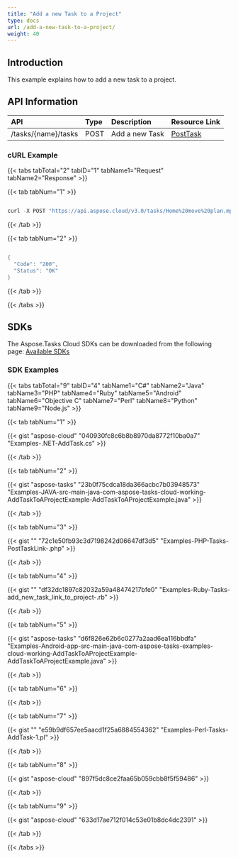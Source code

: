 ```yaml
---
title: "Add a new Task to a Project"
type: docs
url: /add-a-new-task-to-a-project/
weight: 40
---
```


## **Introduction**
This example explains how to add a new task to a project.
## **API Information**

|**API**|**Type**|**Description**|**Resource Link**|
| :- | :- | :- | :- |
|/tasks/{name}/tasks|POST|Add a new Task|[PostTask](https://apireference.aspose.cloud/tasks/#/TasksTask/PostTask)|
### **cURL Example**
{{< tabs tabTotal="2" tabID="1" tabName1="Request" tabName2="Response" >}}

{{< tab tabNum="1" >}}

```java

curl -X POST "https://api.aspose.cloud/v3.0/tasks/Home%20move%20plan.mpp/tasks?mode=0&recalculate=true" -H "accept: application/json" -H "Content-Type: application/json" -d "{ \"Uid\": 10, \"Id\": 2, \"Name\": \"New task Name\", \"Duration\": \"13:01:00\", \"Start\": \"2000-10-10T00:00:00\", \"Finish\": \"2001-10-10T00:00:00\", \"PercentComplete\": 0, \"PercentWorkComplete\": 0, \"IsActive\": true, \"ConstraintType\": \"AsSoonAsPossible\", \"Cost\": 100, \"DurationVariance\": \"33.08:00:00\", \"EarlyFinish\": \"2003-03-18T08:00:00\", \"EarlyStart\": \"2003-01-07T08:00:00\", \"FixedCostAccrual\": \"End\", \"GUID\": \"6c0f1864-17ca-437f-9668-7fd103ddee3e\", \"LateFinish\": \"2003-03-18T08:00:00\", \"LateStart\": \"2003-01-07T08:00:00\", \"IsLevelAssignments\": true, \"CanLevelingSplit\": true, \"IsMarked\": false, \"IsMilestone\": false, \"IsCritical\": true, \"SubprojectName\": null, \"IsSummary\": false, \"SubtasksUids\": [], \"OutlineLevel\": 2, \"IsOverAllocated\": true, \"RegularWork\": \"4.04:00:00\", \"RemainingCost\": 3526.25, \"RemainingDuration\": \"4.04:10:10\", \"RemainingWork\": \"20.20:00:00\", \"IsResumeValid\": false, \"Type\": \"FixedUnits\", \"Wbs\": \"1.1\", \"Priority\": 500, \"Work\": \"10:10:10\", \"WorkVariance\": 30000.0, \"NotesText\": \"Second task note with some formatting!\", \"NotesRTF\": \"{\\\\rtf1\\\\ansi\\\\ansicpg1252\\\\deff0\\\\deflang1033{\\\\fonttbl{\\\\f0\\\\fswiss\\\\fprq2\\\\fcharset0 Arial;}}\\r\\\\\viewkind4\\\\uc1\\\\pard\\\\f0\\\\fs16 Second task note \\\\b with some formatting!\\\\b0\\\\par\\r\}\\r\\\u0000\", \"LevelingDelayFormat\": \"ElapsedDay\", \"Predecessors\": \"\", \"Successors\": \"\", \"IsExpanded\": true, \"EarnedValueMethod\": \"PercentComplete\", \"Baselines\": [], \"ExtendedAttributes\": [{ \"FieldId\": \"188743732\", \"AttributeType\": \"Start\" }, { \"FieldId\": \"188743733\", \"AttributeType\": \"Finish\" }, { \"FieldId\": \"188743735\", \"AttributeType\": \"Start\" }, { \"FieldId\": \"188743736\", \"AttributeType\": \"Finish\" }, { \"FieldId\": \"188743738\", \"AttributeType\": \"Start\" }, { \"FieldId\": \"188743739\", \"AttributeType\": \"Finish\" }, { \"FieldId\": \"188743741\", \"AttributeType\": \"Start\" }, { \"FieldId\": \"188743742\", \"AttributeType\": \"Finish\" }, { \"FieldId\": \"188743744\", \"AttributeType\": \"Start\" }, { \"FieldId\": \"188743745\", \"AttributeType\": \"Finish\" }, { \"FieldId\": \"188743767\", \"AttributeType\": \"Number\" }, { \"FieldId\": \"188743768\", \"AttributeType\": \"Number\" }, { \"FieldId\": \"188743769\", \"AttributeType\": \"Number\" }, { \"FieldId\": \"188743770\", \"AttributeType\": \"Number\" }, { \"FieldId\": \"188743771\", \"AttributeType\": \"Number\" }, { \"FieldId\": \"188743786\", \"AttributeType\": \"Cost\" }, { \"FieldId\": \"188743787\", \"AttributeType\": \"Cost\" }, { \"FieldId\": \"188743788\", \"AttributeType\": \"Cost\" }], \"OutlineCodes\": [], \"ActualDuration\": \"4.04:01:01\", \"ActualFinish\": \"2001-10-10T00:00:00\", \"ActualStart\": \"2000-10-10T00:00:00\", \"BudgetWork\": \"20:00:00\", \"ActualCost\": 12}"

```

{{< /tab >}}

{{< tab tabNum="2" >}}

```java

{
  "Code": "200",
  "Status": "OK"
}

```

{{< /tab >}}

{{< /tabs >}}
## **SDKs**
The Aspose.Tasks Cloud SDKs can be downloaded from the following page: [Available SDKs](/available-sdks/)
### **SDK Examples**
{{< tabs tabTotal="9" tabID="4" tabName1="C#" tabName2="Java" tabName3="PHP" tabName4="Ruby" tabName5="Android" tabName6="Objective C" tabName7="Perl" tabName8="Python" tabName9="Node.js" >}}

{{< tab tabNum="1" >}}

{{< gist "aspose-cloud" "040930fc8c6b8b8970da8772f10ba0a7" "Examples-.NET-AddTask.cs" >}}

{{< /tab >}}

{{< tab tabNum="2" >}}

{{< gist "aspose-tasks" "23b0f75cdca18da366acbc7b03948573" "Examples-JAVA-src-main-java-com-aspose-tasks-cloud-working-AddTaskToAProjectExample-AddTaskToAProjectExample.java" >}}

{{< /tab >}}

{{< tab tabNum="3" >}}

{{< gist "" "72c1e50fb93c3d7198242d06647df3d5" "Examples-PHP-Tasks-PostTaskLink-.php" >}}

{{< /tab >}}

{{< tab tabNum="4" >}}

{{< gist "" "df32dc1897c82032a59a48474217bfe0" "Examples-Ruby-Tasks-add_new_task_link_to_project-.rb" >}}

{{< /tab >}}

{{< tab tabNum="5" >}}

{{< gist "aspose-tasks" "d6f826e62b6c0277a2aad6ea116bbdfa" "Examples-Android-app-src-main-java-com-aspose-tasks-examples-cloud-working-AddTaskToAProjectExample-AddTaskToAProjectExample.java" >}}

{{< /tab >}}

{{< tab tabNum="6" >}}

{{< /tab >}}

{{< tab tabNum="7" >}}

{{< gist "" "e59b9df657ee5aacd1f25a6884554362" "Examples-Perl-Tasks-AddTask-1.pl" >}}

{{< /tab >}}

{{< tab tabNum="8" >}}

{{< gist "aspose-cloud" "897f5dc8ce2faa65b059cbb8f5f59486" >}}

{{< /tab >}}

{{< tab tabNum="9" >}}

{{< gist "aspose-cloud" "633d17ae712f014c53e01b8dc4dc2391" >}}

{{< /tab >}}

{{< /tabs >}}
